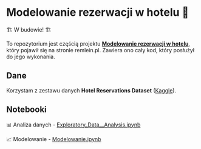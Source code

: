 # Modelowanie rezerwacji w hotelu 🏨

🏗 W budowie! 🏗

To repozytorium jest częścią projektu [**Modelowanie rezerwacji w hotelu**](https://remlein.pl/projekty/modelowanie-rezerwacji-w-hotelu), który pojawił się na stronie remlein.pl. Zawiera ono cały kod, który posłużył do jego wykonania.

## Dane
Korzystam z zestawu danych **Hotel Reservations Dataset**
([Kaggle](https://www.kaggle.com/datasets/ahsan81/hotel-reservations-classification-dataset)).

## Notebooki
📊 Analiza danych - [Exploratory_Data__Analysis.ipynb](Exploratory_Data_Analysis.ipynb)

📈 Modelowanie - [Modelowanie.ipynb](Modelowanie.ipynb)